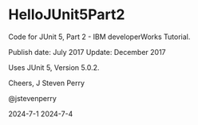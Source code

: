 # HelloJUnit5Part2

Code for JUnit 5, Part 2 - IBM developerWorks Tutorial.

Publish date: July 2017
Update: December 2017

Uses JUnit 5, Version 5.0.2.

Cheers,
J Steven Perry

@jstevenperry

2024-7-1
2024-7-4